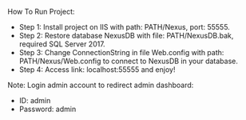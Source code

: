 How To Run Project:
- Step 1: Install project on IIS with path: PATH/Nexus, port: 55555.
- Step 2: Restore database NexusDB with file: PATH/NexusDB.bak, required SQL Server 2017.
- Step 3: Change ConnectionString in file Web.config with path: PATH/Nexus/Web.config to connect to NexusDB in your database.
- Step 4: Access link: localhost:55555 and enjoy!

Note: Login admin account to redirect admin dashboard:  
+ ID: admin
+ Password: admin
